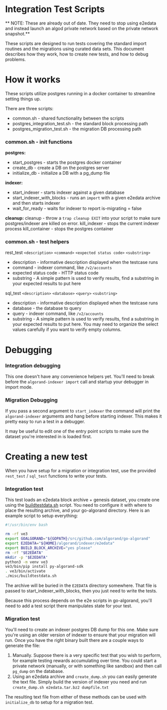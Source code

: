 # Integration Test Scripts

** NOTE: These are already out of date. They need to stop using e2edata and instead launch an algod private network based on the private network snapshot.**

These scripts are designed to run tests covering the standard import routines and the migrations using curated data sets. This document describes how they work, how to create new tests, and how to debug problems.

# How it works

These scripts utilize postgres running in a docker container to streamline setting things up.

There are three scripts:
* common.sh - shared functionality between the scripts
* postgres_integration_test.sh - the standard block processing path
* postgres_migration_test.sh - the migration DB processing path

### common.sh - init functions

**postgres:**

* start_postgres - starts the postgres docker container
* create_db - create a DB on the postgres server
* initialize_db - initialize a DB with a pg_dump file

**indexer:**

* start_indexer - starts indexer against a given database
* start_indexer_with_blocks - runs an `import` with a given e2edata archive and then starts indexer
* wait_for_ready - waits for indexer to report is-migrating = false

**cleanup:**
cleanup - throw a `trap cleanup EXIT` into your script to make sure postgres/indexer are killed on error.
kill_indexer - stops the current indexer process
kill_container - stops the postgres container

### common.sh - test helpers

rest_test `<description>` `<command>` `<expected status code>` `<substring>`

* description - informative description displayed when the testcase runs
* command - indexer command, like `/v2/accounts`
* expected status code - HTTP status code
* substring - A simple pattern is used to verify results, find a substring in your expected results to put here

sql_test `<description>` `<database>` `<query>` `<substring>`

* description - informative description displayed when the testcase runs
* database - the database to query
* query - indexer command, like `/v2/accounts`
* substring - A simple pattern is used to verify results, find a substring in your expected results to put here. You may need to organize the select values carefully if you want to verify empty columns.

# Debugging

### Integration debugging
This one doesn't have any convenience helpers yet. You'll need to break before the `algorand-indexer import` call and startup your debugger in import mode.

### Migration Debugging
If you pass a second argument to `start_indexer` the command will print the `algorand-indexer` arguments and hang before starting indexer. This makes it pretty easy to run a test in a debugger.

It may be useful to edit one of the entry point scripts to make sure the dataset you're interested in is loaded first.


# Creating a new test

When you have setup for a migration or integration test, use the provided `rest_test` / `sql_test` functions to write your tests.

### Integration test

This test loads an e2edata block archive + genesis dataset, you create one using the [buildtestdata.sh](../misc/buildtestdata.sh) script. You need to configure it with where to place the resulting archive, and your go-algorand directory. Here is an example script to setup everything:
```bash
#!/usr/bin/env bash

rm -rf ve3
export GOALGORAND="${GOPATH}/src/github.com/algorand/go-algorand"
export E2EDATA="${HOME}/algorand/indexer/e2edata"
export BUILD_BLOCK_ARCHIVE="yes please"
rm -rf "$E2EDATA"
mkdir -p "$E2EDATA"
python3 -m venv ve3
ve3/bin/pip install py-algorand-sdk
. ve3/bin/activate
./misc/buildtestdata.sh
```

The archive will be buried in the `E2EDATA` directory somewhere. That file is passed to start_indexer_with_blocks, then you just need to write the tests.

Because this process depends on the e2e scripts in go-algorand, you'll need to add a test script there manipulates state for your test.

### Migration test

You'll need to create an indexer postgres DB dump for this one. Make sure you're using an older version of indexer to ensure that your migration will run. Once you have the right binary built there are a couple ways to generate the file:

1. Manually. Suppose there is a very specific test that you wish to perform, for example testing rewards accumulating over time. You could start a private network (manually, or with something like sandbox) and then call `pg_dump` on the database.
2. Using an e2edata archive and `create_dump.sh` you can easily generate the text file. Simply build the version of indexer you need and run `create_dump.sh e2edata.tar.bz2 dumpfile.txt`

The resulting text file from either of these methods can be used with `initialize_db` to setup for a migration test.

